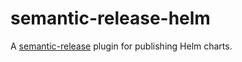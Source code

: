 # semantic-release-helm

A [semantic-release](https://github.com/semantic-release/semantic-release) plugin for publishing Helm charts.
